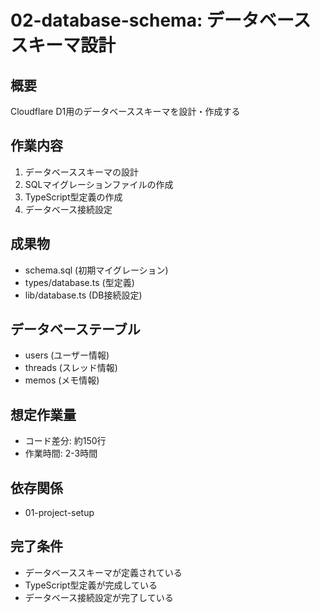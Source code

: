 # 02-database-schema: データベーススキーマ設計

## 概要
Cloudflare D1用のデータベーススキーマを設計・作成する

## 作業内容
1. データベーススキーマの設計
2. SQLマイグレーションファイルの作成
3. TypeScript型定義の作成
4. データベース接続設定

## 成果物
- schema.sql (初期マイグレーション)
- types/database.ts (型定義)
- lib/database.ts (DB接続設定)

## データベーステーブル
- users (ユーザー情報)
- threads (スレッド情報)
- memos (メモ情報)

## 想定作業量
- コード差分: 約150行
- 作業時間: 2-3時間

## 依存関係
- 01-project-setup

## 完了条件
- データベーススキーマが定義されている
- TypeScript型定義が完成している
- データベース接続設定が完了している